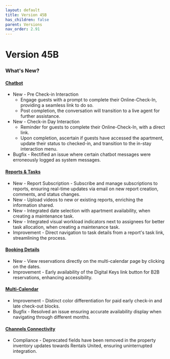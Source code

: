 ```yaml
---
layout: default
title: Version 45B
has_children: false
parent: Versions
nav_order: 2.91
---
```



# Version 45B

### What's New?

#### <u>Chatbot</u>
- New - Pre Check-in Interaction
  - Engage guests with a prompt to complete their Online-Check-In, providing a seamless link to do so.
  - Post completion, the conversation will transition to a live agent for further assistance.
- New - Check-in Day Interaction
  - Reminder for guests to complete their Online-Check-In, with a direct link.
  - Upon completion, ascertain if guests have accessed the apartment, update their status to checked-in, and transition to the in-stay interaction menu.
- Bugfix - Rectified an issue where certain chatbot messages were erroneously logged as system messages.

#### <u>Reports & Tasks</u>
- New - Report Subscription - Subscribe and manage subscriptions to reports, ensuring real-time updates via email on new report creation, comments, and status changes.
- New - Upload videos to new or existing reports, enriching the information shared.
- New - Integrated date selection with apartment availability, when creating a maintenance task.
- New - Integrated visual workload indicators next to assignees for better task allocation, when creating a maintenance task.
- Improvement - Direct navigation to task details from a report's task link, streamlining the process.

#### <u>Booking Details</u>
-  New - View reservations directly on the multi-calendar page by clicking on the dates.
-  Improvement - Early availability of the Digital Keys link button for B2B reservations, enhancing accessibility.

#### <u>Multi-Calendar</u>
* Improvement - Distinct color differentiation for paid early check-in and late check-out blocks.
* Bugfix - Resolved an issue ensuring accurate availability display when navigating through different months.

#### <u>Channels Connectivity</u>
- Compliance - Deprecated fields have been removed in the property inventory updates towards Rentals United, ensuring uninterrupted integration.


